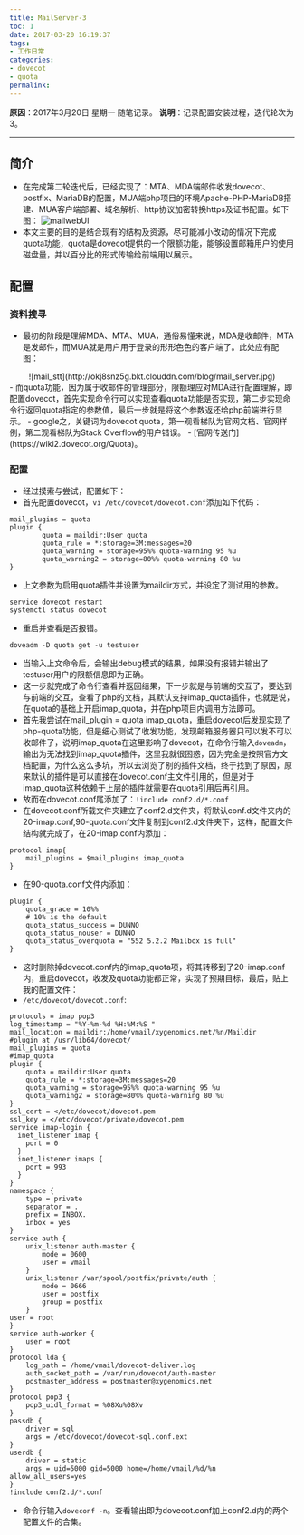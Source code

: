 ```yaml
---
title: MailServer-3
toc: 1
date: 2017-03-20 16:19:37
tags:
- 工作日常
categories:
- dovecot
- quota
permalink:
---
```

**原因**：2017年3月20日 星期一 随笔记录。
**说明**：记录配置安装过程，迭代轮次为3。

-------------------

<!-- more -->

## 简介
- 在完成第二轮迭代后，已经实现了：MTA、MDA端邮件收发dovecot、postfix、MariaDB的配置，MUA端php项目的环境Apache-PHP-MariaDB搭建、MUA客户端部署、域名解析、http协议加密转换https及证书配置。如下图：
![mailwebUI](http://okj8snz5g.bkt.clouddn.com/blog/main_mailserver.gif)
- 本文主要的目的是结合现有的结构及资源，尽可能减小改动的情况下完成quota功能，quota是dovecot提供的一个限额功能，能够设置邮箱用户的使用磁盘量，并以百分比的形式传输给前端用以展示。

## 配置
### 资料搜寻
- 最初的阶段是理解MDA、MTA、MUA，通俗易懂来说，MDA是收邮件，MTA是发邮件，而MUA就是用户用于登录的形形色色的客户端了。此处应有配图：
<div align=center>
![mail_stt](http://okj8snz5g.bkt.clouddn.com/blog/mail_server.jpg)
</div>
- 而quota功能，因为属于收邮件的管理部分，限额理应对MDA进行配置理解，即配置dovecot，首先实现命令行可以实现查看quota功能是否实现，第二步实现命令行返回quota指定的参数值，最后一步就是将这个参数返还给php前端进行显示。
- google之，关键词为dovecot quota，第一观看梯队为官网文档、官网样例，第二观看梯队为Stack Overflow的用户错误。
- [官网传送门](https://wiki2.dovecot.org/Quota)。

### 配置
- 经过摸索与尝试，配置如下：
- 首先配置dovecot，`vi /etc/dovecot/dovecot.conf`添加如下代码：

```
mail_plugins = quota
plugin {
        quota = maildir:User quota
        quota_rule = *:storage=3M:messages=20
        quota_warning = storage=95%% quota-warning 95 %u
        quota_warning2 = storage=80%% quota-warning 80 %u
}
```
- 上文参数为启用quota插件并设置为maildir方式，并设定了测试用的参数。

```
service dovecot restart
systemctl status dovecot 
```
- 重启并查看是否报错。

```
doveadm -D quota get -u testuser
```
- 当输入上文命令后，会输出debug模式的结果，如果没有报错并输出了testuser用户的限额信息即为正确。
- 这一步就完成了命令行查看并返回结果，下一步就是与前端的交互了，要达到与前端的交互，查看了php的文档，其默认支持imap_quota插件，也就是说，在quota的基础上开启imap_quota，并在php项目内调用方法即可。
- 首先我尝试在mail_plugin = quota imap_quota，重启dovecot后发现实现了php-quota功能，但是细心测试了收发功能，发现邮箱服务器只可以发不可以收邮件了，说明imap_quota在这里影响了dovecot，在命令行输入`doveadm`，输出为无法找到imap_quota插件，这里我就很困惑，因为完全是按照官方文档配置，为什么这么多坑，所以去浏览了别的插件文档，终于找到了原因，原来默认的插件是可以直接在dovecot.conf主文件引用的，但是对于imap_quota这种依赖于上层的插件就需要在quota引用后再引用。
- 故而在dovecot.conf尾添加了：`!include conf2.d/*.conf`
- 在dovecot.conf所载文件夹建立了conf2.d文件夹，将默认conf.d文件夹内的20-imap.conf,90-quota.conf文件复制到conf2.d文件夹下，这样，配置文件结构就完成了，在20-imap.conf内添加：

```
protocol imap{
    mail_plugins = $mail_plugins imap_quota
}
```
- 在90-quota.conf文件内添加：

```
plugin {
    quota_grace = 10%%
    # 10% is the default
    quota_status_success = DUNNO
    quota_status_nouser = DUNNO
    quota_status_overquota = "552 5.2.2 Mailbox is full"
}
```
- 这时删除掉dovecot.conf内的imap_quota项，将其转移到了20-imap.conf内，重启dovecot，收发及quota功能都正常，实现了预期目标，最后，贴上我的配置文件：
- `/etc/dovecot/dovecot.conf`:

```
protocols = imap pop3
log_timestamp = "%Y-%m-%d %H:%M:%S "
mail_location = maildir:/home/vmail/xygenomics.net/%n/Maildir
#plugin at /usr/lib64/dovecot/
mail_plugins = quota
#imap_quota
plugin {
    quota = maildir:User quota
    quota_rule = *:storage=3M:messages=20
    quota_warning = storage=95%% quota-warning 95 %u
    quota_warning2 = storage=80%% quota-warning 80 %u
}
ssl_cert = </etc/dovecot/dovecot.pem
ssl_key = </etc/dovecot/private/dovecot.pem
service imap-login {
  inet_listener imap {
    port = 0
  }
  inet_listener imaps {
    port = 993
  }
}
namespace {
    type = private
    separator = .
    prefix = INBOX.
    inbox = yes
}
service auth {
    unix_listener auth-master {
        mode = 0600
        user = vmail
    }
    unix_listener /var/spool/postfix/private/auth {
        mode = 0666
        user = postfix
        group = postfix
    }
user = root
}
service auth-worker {
    user = root
}
protocol lda {
    log_path = /home/vmail/dovecot-deliver.log
    auth_socket_path = /var/run/dovecot/auth-master
    postmaster_address = postmaster@xygenomics.net
}
protocol pop3 {
    pop3_uidl_format = %08Xu%08Xv
}
passdb {
    driver = sql
    args = /etc/dovecot/dovecot-sql.conf.ext
}
userdb {
    driver = static
    args = uid=5000 gid=5000 home=/home/vmail/%d/%n allow_all_users=yes
}
!include conf2.d/*.conf
```
- 命令行输入`doveconf -n`。查看输出即为dovecot.conf加上conf2.d内的两个配置文件的合集。

